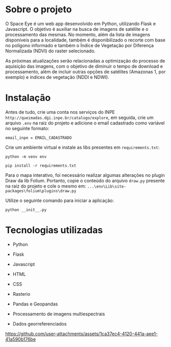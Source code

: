 # Sobre o projeto
O Space Eye é um web app desenvolvido em Python, utilizando Flask e Javascript. O objetivo é auxiliar na busca de imagens de satélite e o processamento das mesmas. No momento, além da lista de imagens disponíveis para a localidade, também é disponibilizado o recorte com base no polígono informado e também o Índice de Vegetação por Diferença Normalizada (NDVI) do raster selecionado.

As próximas atualizações serão relacionadas a optimização do processo de aquisição das imagens, com o objetivo de diminuir o tempo de download e processamento, além de incluir outras opções de satélites (Amazonas 1, por exemplo) e índices de vegetação (NDDI e NDWI).

# Instalação
Antes de tudo, crie uma conta nos serviços do INPE `http://queimadas.dgi.inpe.br/catalogo/explore`, em seguida, crie um arquivo `.env` na raiz do projeto e adicione o email cadastrado como variável no seguinte formato:
```
email_inpe = EMAIL_CADASTRADO
```

Crie um ambiente virtual e instale as libs presentes em `requirements.txt`:
```
python -m venv env
```

```
pip install -r requirements.txt
```

Para o mapa interativo, foi necessário realizar algumas alterações no plugin Draw da lib Folium. Portanto, copie o conteúdo do arquivo `draw.py` presente na raiz do projeto e cole o mesmo em: `...\env\Lib\site-packages\folium\plugins\draw.py`

Utilize o seguinte comando para iniciar a aplicação:
```
python __init__.py
```

# Tecnologias utilizadas
- Python
- Flask
- Javascript

- HTML
- CSS

- Rasterio
- Pandas e Geopandas

- Processamento de imagens multiespectrais
- Dados georreferenciados


https://github.com/user-attachments/assets/1ca37ec4-4120-441a-aee1-41a590b176be


